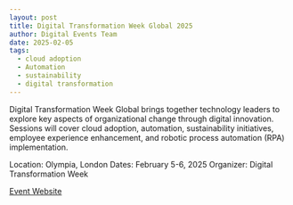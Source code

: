 ```yaml
---
layout: post
title: Digital Transformation Week Global 2025
author: Digital Events Team
date: 2025-02-05
tags:
  - cloud adoption
  - Automation
  - sustainability
  - digital transformation
---
```


Digital Transformation Week Global brings together technology leaders to explore key aspects of organizational change through digital innovation. Sessions will cover cloud adoption, automation, sustainability initiatives, employee experience enhancement, and robotic process automation (RPA) implementation.

Location: Olympia, London
Dates: February 5-6, 2025
Organizer: Digital Transformation Week

[Event Website](https://www.digitaltransformation-week.com/global/tickets-2/)
